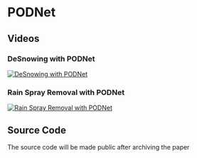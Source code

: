 # PODNet
## Videos
### DeSnowing with PODNet
[![DeSnowing with PODNet](https://img.youtube.com/vi/sf5W_BmRq9s/0.jpg)](https://www.youtube.com/watch?v=sf5W_BmRq9s)

### Rain Spray Removal with PODNet
[![Rain Spray Removal with PODNet](https://img.youtube.com/vi/oAwEMDybk5Y/0.jpg)](https://www.youtube.com/watch?v=oAwEMDybk5Y)

## Source Code 
The source code will be made public after archiving the paper
